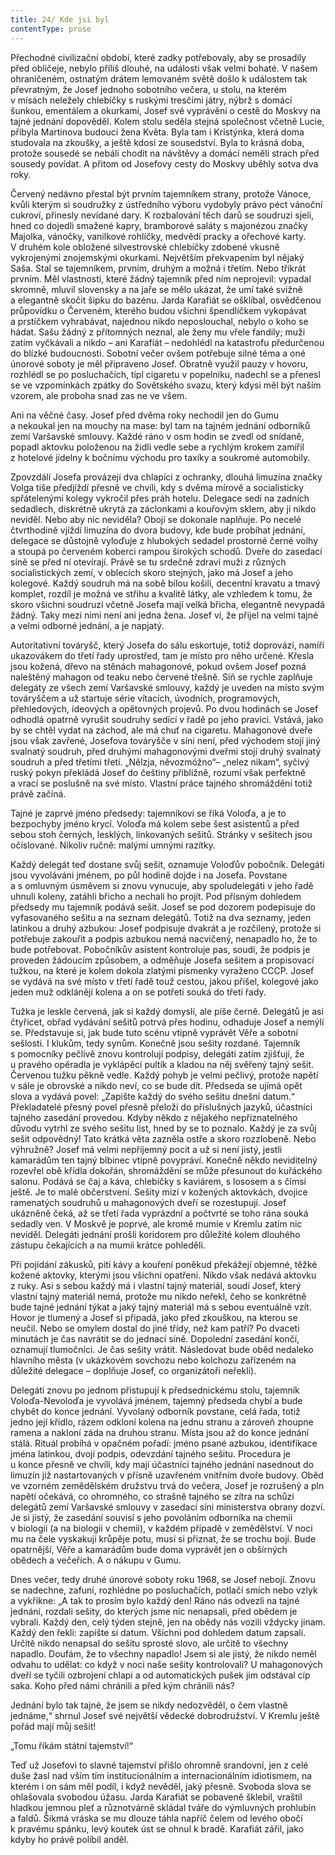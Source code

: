 ```yaml
---
title: 24/ Kde jsi byl
contentType: prose
---
```


<section>

Přechodné civilizační období, které zadky potřebovaly, aby se prosadily před obličeje, nebylo příliš dlouhé, na události však velmi bohaté. V našem ohraničeném, ostnatým drátem lemovaném světě došlo k událostem tak převratným, že Josef jednoho sobotního večera, u stolu, na kterém v mísách neležely chlebíčky s ruskými tresčími játry, nýbrž s domácí šunkou, ementálem a okurkami, Josef své vyprávění o cestě do Moskvy na tajné jednání dopověděl. Kolem stolu seděla stejná společnost včetně Lucie, přibyla Martinova budoucí žena Květa. Byla tam i Kristýnka, která doma studovala na zkoušky, a ještě kdosi ze sousedství. Byla to krásná doba, protože sousedé se nebáli chodit na návštěvy a domácí neměli strach před sousedy povídat. A přitom od Josefovy cesty do Moskvy uběhly sotva dva roky.

Červený nedávno přestal být prvním tajemníkem strany, protože Vánoce, kvůli kterým si soudružky z ústředního výboru vydobyly právo péct vánoční cukroví, přinesly nevídané dary. K rozbalování těch darů se soudruzi sjeli, hned co dojedli smažené kapry, bramborové saláty s majonézou značky Majolka, vánočky, vanilkové rohlíčky, medvědí pracky a ořechové karty. V druhém kole obložené silvestrovské chlebíčky zdobené vkusně vykrojenými znojemskými okurkami. Největším překvapením byl nějaký Saša. Stal se tajemníkem, prvním, druhým a možná i třetím. Nebo třikrát prvním. Měl vlastnosti, které žádný tajemník před ním neprojevil: vypadal skromně, mluvil slovensky a na jaře se mělo ukázat, že umí také svižně a elegantně skočit šipku do bazénu. Jarda Karafiát se ošklí­bal, osvědčenou průpovídku o Červeném, kterého budou všichni špendlíčkem vykopávat a prstíčkem vyhrabávat, najednou nikdo neposlouchal, nebylo o koho se hádat. Sašu žádný z přítomných neznal, ale ženy mu vřele fandily; muži zatím vyčkávali a nikdo – ani Karafiát – nedohlédl na katastrofu předurčenou do blízké budoucnosti. Sobotní večer ovšem potřebuje silné téma a oné únorové soboty je měl připraveno Josef. Obratně využil pauzy v hovoru, rozhlédl se po posluchačích, típl cigaretu v popelníku, nadechl se a přenesl se ve vzpomínkách zpátky do Sovětského svazu, který kdysi měl být naším vzorem, ale proboha snad zas ne ve všem.

Ani na věčné časy. Josef před dvěma roky nechodil jen do Gumu a nekoukal jen na mouchy na mase: byl tam na tajném jednání odborníků zemí Varšavské smlouvy. Každé ráno v osm hodin se zvedl od snídaně, popadl aktovku položenou na židli vedle sebe a rychlým krokem zamířil z hotelové jídelny k bočnímu východu pro taxíky a soukromé automobily.

</section>

<section>

Zpovzdálí Josefa provázejí dva chlapíci z ochranky, dlouhá limuzína značky Volga tiše předjíždí přesně ve chvíli, kdy s dvěma mírově a socialisticky spřátelenými kolegy vykročil přes práh hotelu. Delegace sedí na zadních sedadlech, diskrétně ukrytá za záclonkami a kouřovým sklem, aby ji nikdo neviděl. Nebo aby nic neviděla? Obojí se dokonale naplňuje. Po necelé čtvrthodině vjíždí limuzína do dvora budovy, kde bude probíhat jednání, delegace se důstojně vyloďuje z hlubokých sedadel prostorné černé volhy a stoupá po červeném koberci rampou širokých schodů. Dveře do zasedací síně se před ní otevírají. Právě se tu srdečně zdraví muži z různých socialistických zemí, v oblecích skoro stejných, jako má Josef a jeho kolegové. Každý soudruh má na sobě bílou košili, decentní kravatu a tmavý komplet, rozdíl je možná ve střihu a kvalitě látky, ale vzhledem k tomu, že skoro všichni soudruzi včetně Josefa mají velká břicha, elegantně nevypadá žádný. Taky mezi nimi není ani jedna žena. Josef ví, že přijel na velmi tajné a velmi odborné jednání, a je napjatý.

Autoritativní továryšč, který Josefa do sálu eskortuje, totiž doprovází, namíří ukazovákem do třetí řady uprostřed, tam je místo pro něho určené. Křesla jsou kožená, dřevo na stěnách mahagonové, pokud ovšem Josef pozná naleštěný mahagon od teaku nebo červené třešně. Síň se rychle zaplňuje delegáty ze všech zemí Varšavské smlouvy, každý je uveden na místo svým továryščem a už startuje série vítacích, úvodních, programových, přehledových, ideových a opětovných projevů. Po dvou hodinách se Josef odhodlá opatrně vyrušit soudruhy sedící v řadě po jeho pravici. Vstává, jako by se chtěl vydat na záchod, ale má chuť na cigaretu. Mahagonové dveře jsou však zavřené, Josefova továryšče v síni není, před východem stojí jiný svalnatý soudruh, před druhými mahagonovými dveřmi stojí druhý svalnatý soudruh a před třetími třetí. „Nělzja, něvozmóžno“– „nelez nikam“, syčivý ruský pokyn překládá Josef do češtiny přibližně, rozumí však perfektně a vrací se poslušně na své místo. Vlastní práce tajného shromáždění totiž právě začíná.

Tajné je zaprvé jméno předsedy: tajemníkovi se říká Voloďa, a je to bezpochyby jméno krycí. Voloďa má kolem sebe šest asistentů a před sebou stoh černých, lesklých, linkovaných sešitů. Stránky v sešitech jsou očíslované. Nikoliv ručně: malými umnými razítky.

Každý delegát teď dostane svůj sešit, oznamuje Voloďův pobočník. Delegáti jsou vyvoláváni jménem, po půl hodině dojde i na Josefa. Povstane a s omluvným úsměvem si znovu vynucuje, aby spoludelegáti v jeho řadě uhnuli koleny, zatáhli břicho a nechali ho projít. Pod přísným dohledem předsedy mu tajemník podává sešit. Josef se pod dozorem podepisuje do vyfasovaného sešitu a na seznam delegátů. Totiž na dva seznamy, jeden latinkou a druhý azbukou: Josef podpisuje dvakrát a je rozčilený, protože si potřebuje zakouřit a podpis azbukou nemá nacvičený, nenapadlo ho, že to bude potřebovat. Pobočníkův asistent kontroluje pas, soudí, že podpis je proveden žádoucím způsobem, a odměňuje Josefa sešitem a propisovací tužkou, na které je kolem dokola zlatými písmenky vyraženo CCCP. Josef se vydává na své místo v třetí řadě touž cestou, jakou přišel, kolegové jako jeden muž odklánějí kolena a on se potřetí souká do třetí řady.

Tužka je leskle červená, jak si každý domyslí, ale píše černě. Delegátů je asi čtyřicet, obřad vydávání sešitů potrvá přes hodinu, odhaduje Josef a nemýlí se. Představuje si, jak bude tuto scénu vtipně vyprávět Věře a sobotní sešlosti. I klukům, tedy synům. Konečně jsou sešity rozdané. Tajemník s pomocníky pečlivě znovu kontrolují podpisy, delegáti zatím zjišťují, že u pravého opěradla je vyklápěcí pultík a kladou na něj svěřený tajný sešit. Červenou tužku pěkně vedle. Každý pohyb je velmi pečlivý, protože napětí v sále je obrovské a nikdo neví, co se bude dít. Předseda se ujímá opět slova a vydává povel: „Zapište každý do svého sešitu dnešní datum.“ Překladatelé přesný povel přesně přeloží do příslušných jazyků, účastníci tajného zasedání provedou. Kdyby někdo z nějakého nepřiznatelného důvodu vytrhl ze svého sešitu list, hned by se to poznalo. Každý je za svůj sešit odpovědný! Tato krátká věta zazněla ostře a skoro rozzlobeně. Nebo výhružně? Josef má velmi nepříjemný pocit a už si není jistý, jestli kamarádům ten tajný blbinec vtipně povypráví. Konečně někdo neviditelný rozevřel obě křídla dokořán, shromáždění se může přesunout do kuřáckého salonu. Podává se čaj a káva, chlebíčky s kaviárem, s lososem a s čímsi ještě. Je to malé občerstvení. Sešity mizí v kožených aktovkách, dvojice ramenatých soudruhů u mahagonových dveří se rozestupují. Josef ukázněně čeká, až se třetí řada vyprázdní a počtvrté se toho rána souká sedadly ven. V Moskvě je poprvé, ale kromě mumie v Kremlu zatím nic neviděl. Delegáti jednání prošli koridorem pro důležité kolem dlouhého zástupu čekajících a na mumii krátce pohleděli.

</section>

<section>

Při pojídání zákusků, pití kávy a kouření poněkud překážejí objemné, těžké kožené aktovky, kterými jsou všichni opatřeni. Nikdo však nedává aktovku z ruky. Asi s sebou každý má i vlastní tajný materiál, soudí Josef, který vlastní tajný materiál nemá, protože mu nikdo neřekl, čeho se konkrétně bude tajné jednání týkat a jaký tajný materiál má s sebou eventuálně vzít. Hovor je tlumený a Josef si připadá, jako před zkouškou, na kterou se neučil. Nebo se omylem dostal do jiné třídy, než kam patří? Po dvaceti minutách je čas navrátit se do jednací síně. Dopolední zasedání končí, oznamují tlumočníci. Je čas sešity vrátit. Následovat bude oběd nedaleko hlavního města (v ukázkovém sovchozu nebo kolchozu zařízeném na důležité delegace – doplňuje Josef, co organizátoři neřekli).

Delegáti znovu po jednom přistupují k předsednickému stolu, tajemník Voloďa-Nevoloďa je vyvolává jménem, tajemný předseda chybí a bude chybět do konce jednání. Vyvolaný odborník povstane, celá řada, totiž jedno její křídlo, rázem odkloní kolena na jednu stranu a zároveň zhoupne ramena a nakloní záda na druhou stranu. Místa jsou až do konce jednání stálá. Rituál probíhá v opačném pořadí: jméno psané azbukou, identifikace jména latinkou, dvojí podpis, odevzdání tajného sešitu. Procedura je u konce přesně ve chvíli, kdy mají účastníci tajného jednání nasednout do limuzín již nastartovaných v přísně uzavřeném vnitřním dvoře budovy. Oběd ve vzorném zemědělském družstvu trvá do večera, Josef je rozrušený a pln napětí očekává, co ohromného, co strašně tajného se zítra na schůzi delegátů zemí Varšavské smlouvy v zasedací síni ministerstva obrany dozví. Je si jistý, že zasedání souvisí s jeho povoláním odborníka na chemii v biologii (a na biologii v chemii), v každém případě v zemědělství. V noci mu na čele vyskakují krůpěje potu, musí si přiznat, že se trochu bojí. Bude opatrnější, Věře a kamarádům bude doma vyprávět jen o obšírných obědech a večeřích. A o nákupu v Gumu.

</section>

<section>

Dnes večer, tedy druhé únorové soboty roku 1968, se Josef nebojí. Znovu se nadechne, zafuní, rozhlédne po posluchačích, potlačí smích nebo vzlyk a vykřikne: „A tak to prosím bylo každý den! Ráno nás odvezli na tajné jednání, rozdali sešity, do kterých jsme nic nenapsali, před obědem je vybrali. Každý den, celý týden stejně, jen na obědy nás vozili vždycky jinam. Každý den řekli: zapište si datum. Všichni pod dohledem datum zapsali. Určitě nikdo nenapsal do sešitu sprosté slovo, ale určitě to všechny napadlo. Doufám, že to všechny napadlo! Jsem si ale jistý, že nikdo neměl odvahu to udělat: co když v noci naše sešity kontrolovali? U mahagonových dveří se tyčili ozbrojení chlapi a od automatických pušek jim odstával cíp saka. Koho před námi chránili a před kým chránili nás?

Jednání bylo tak tajné, že jsem se nikdy nedozvěděl, o čem vlastně jednáme,“ shrnul Josef své největší vědecké dobrodružství. V Kremlu ještě pořád mají můj sešit!

„Tomu říkám státní tajemství!“

Teď už Josefovi to slavné tajemství přišlo ohromně srandovní, jen z celé duše žasl nad vším tím institucionálním a internacionálním idiotismem, na kterém i on sám měl podíl, i když nevěděl, jaký přesně. Svoboda slova se ohlašovala svobodou úžasu. Jarda Karafiát se pobaveně šklebil, vraštil hladkou jemnou pleť a různotvárně skládal tváře do výmluvných prohlubin a faldů. Šikmá vráska se mu dlouze táhla napříč čelem od levého obočí k pravému spánku, levý koutek úst se ohnul k bradě. Karafiát zářil, jako kdyby ho právě políbil anděl.

</section>

